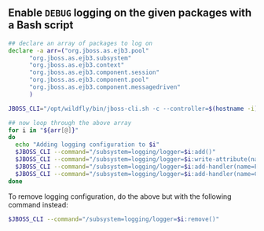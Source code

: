 ## Enable `DEBUG` logging on the given packages with a Bash script

```bash
## declare an array of packages to log on
declare -a arr=("org.jboss.as.ejb3.pool"
      "org.jboss.as.ejb3.subsystem"
      "org.jboss.as.ejb3.context"
      "org.jboss.as.ejb3.component.session"
      "org.jboss.as.ejb3.component.pool"
      "org.jboss.as.ejb3.component.messagedriven"
      )

JBOSS_CLI="/opt/wildfly/bin/jboss-cli.sh -c --controller=$(hostname -i)"

## now loop through the above array
for i in "${arr[@]}"
do
  echo "Adding logging configuration to $i"
  $JBOSS_CLI --command="/subsystem=logging/logger=$i:add()"
  $JBOSS_CLI --command="/subsystem=logging/logger=$i:write-attribute(name=level, value=ALL)"
  $JBOSS_CLI --command="/subsystem=logging/logger=$i:add-handler(name=FILE)"
  $JBOSS_CLI --command="/subsystem=logging/logger=$i:add-handler(name=CONSOLE)"
done
```

To remove logging configuration, do the above but with the following command instead:

```bash
$JBOSS_CLI --command="/subsystem=logging/logger=$i:remove()"
```
